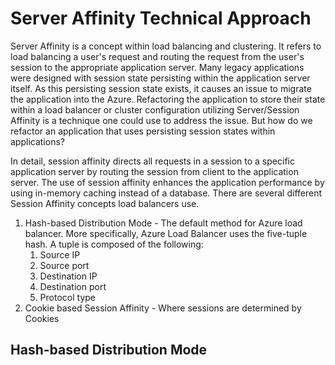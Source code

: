 
# Server Affinity Technical Approach

Server Affinity is a concept within load balancing and clustering. It refers to load balancing a user's request and routing the request from the user's session to the appropriate application server. Many legacy applications were designed with session state persisting within the application server itself. As this persisting session state exists, it causes an issue to migrate the application into the Azure. Refactoring the application to store their state within a load balancer or cluster configuration utilizing Server/Session Affinity is a technique one could use to address the issue. But how do we refactor an application that uses persisting session states within applications?

In detail, session affinity directs all requests in a session to a specific application server by routing the session from client to the application server. The use of session affinity enhances the application performance by using in-memory caching instead of a database. There are several different Session Affinity concepts load balancers use.

1. Hash-based Distribution Mode - The default method for Azure load balancer. More specifically, Azure Load Balancer uses the five-tuple hash. A tuple is composed of the following:
   1. Source IP
   2. Source port
   3. Destination IP
   4. Destination port
   5. Protocol type
2. Cookie based Session Affinity - Where sessions are determined by Cookies


## Hash-based Distribution Mode